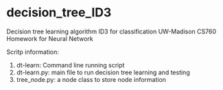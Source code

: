 # decision_tree_ID3

Decision tree learning algorithm ID3 for classification
UW-Madison CS760 Homework for Neural Network

Scritp information:
1. dt-learn: Command line running script
2. dt-learn.py: main file to run decision tree learning and testing
3. tree_node.py: a node class to store node information

